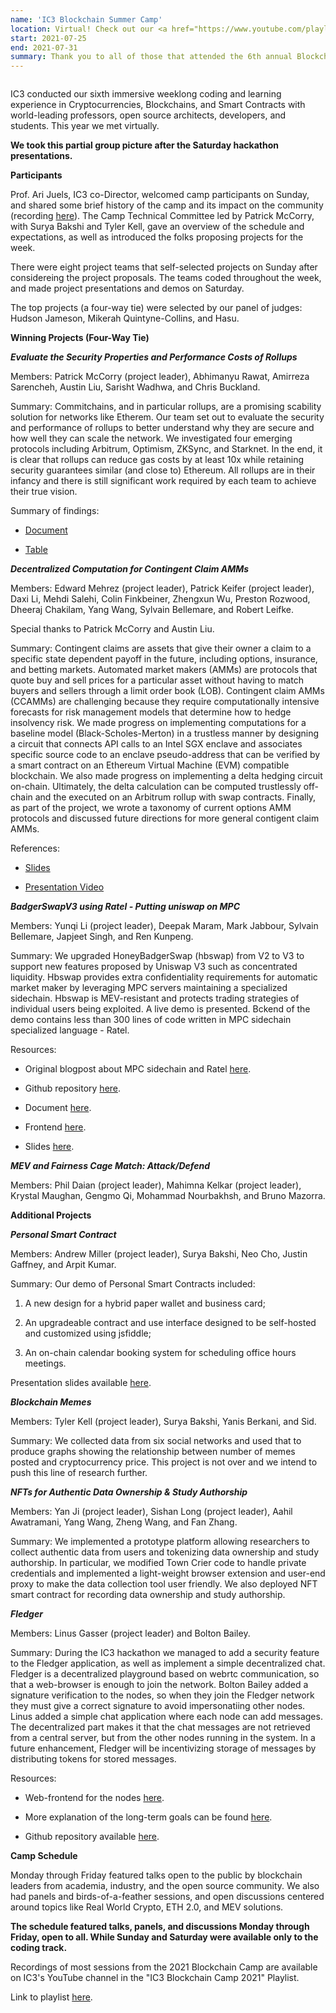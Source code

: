 ```yaml
---
name: 'IC3 Blockchain Summer Camp'
location: Virtual! Check out our <a href="https://www.youtube.com/playlist?list=PLuAi322ybV05UsO49x0BWQbRK7I-mehzz">talk recordings on YouTube</a>.
start: 2021-07-25
end: 2021-07-31
summary: Thank you to all of those that attended the 6th annual Blockchain Camp!
---
```


<div class="ui piled segment">
  <img class="ui centered image" src="../images/events/blockchain-camp-2020/ic3 logo new.png" alt="" />
</div>

IC3 conducted our sixth immersive weeklong coding and learning experience in Cryptocurrencies, Blockchains, and Smart Contracts with world-leading professors, open source architects, developers, and students. This year we met virtually. 


<div class="ui center aligned basic segment">
  <div class="ui centered image">
    <img class="ui image" src="../images/events/blockchain-camp-2021/Camp Pic1.png" alt="" />
  </div>
  <div class="ui centered image">
    <img class="ui image" src="../images/events/blockchain-camp-2021/Camp Pic 2.png" alt="" />
  </div>
  <div class="ui bottom attached message">
    <strong>We took this partial group picture after the Saturday hackathon presentations.</strong><br>
  </div>
</div>



**Participants**

Prof. Ari Juels, IC3 co-Director, welcomed camp participants on Sunday, and shared some brief history of the camp and its impact on the community (recording <a href="https://youtu.be/H5_BYGyPe5E">here</a>). The Camp Technical Committee led by Patrick McCorry, with Surya Bakshi and Tyler Kell, gave an overview of the schedule and expectations, as well as introduced the folks proposing projects for the week.

There were eight project teams that self-selected projects on Sunday after considereing the project proposals. The teams coded throughout the week, and made project presentations and demos on Saturday. 

The top projects (a four-way tie) were selected by our panel of judges: Hudson Jameson, Mikerah Quintyne-Collins, and Hasu.



**Winning Projects (Four-Way Tie)**

***Evaluate the Security Properties and Performance Costs of Rollups***

Members: Patrick McCorry (project leader), Abhimanyu Rawat, Amirreza Sarencheh, Austin Liu, Sarisht Wadhwa, and Chris Buckland.

Summary: Commitchains, and in particular rollups, are a promising scability solution for networks like Etherem. Our team set out to evaluate the security and performance of rollups to better understand why they are secure and how well they can scale the network. We investigated four emerging protocols including Arbitrum, Optimism, ZKSync, and Starknet. In the end, it is clear that rollups can reduce gas costs by at least 10x while retaining security guarantees similar (and close to) Ethereum. All rollups are in their infancy and there is still significant work required by each team to achieve their true vision.

Summary of findings:

  - <a href="https://docs.google.com/document/d/1ZzGuqWazytQ1Vz-ZecHARNyAI_tuTX4C_Ua-sNw_aS0/edit?usp=sharing">Document</a>
  
  - <a href="https://docs.google.com/spreadsheets/d/1USsJT-0YSxj3U5VRWf-2xe5w1yvHjQw1SiLTBcsLWAk/edit?usp=sharing">Table</a>
 
 
 ***Decentralized Computation for Contingent Claim AMMs***
 
 Members: Edward Mehrez (project leader), Patrick Keifer (project leader), Daxi Li, Mehdi Salehi, Colin Finkbeiner, Zhengxun Wu, Preston Rozwood, Dheeraj Chakilam, Yang Wang, Sylvain Bellemare, and Robert Leifke. 
 
 Special thanks to Patrick McCorry and Austin Liu. 
 
 Summary: Contingent claims are assets that give their owner a claim to a specific state dependent payoff in the future, including options, insurance, and betting markets. Automated market makers (AMMs) are protocols that quote buy and sell prices for a particular asset without having to match buyers and sellers through a limit order book (LOB). Contingent claim AMMs (CCAMMs) are challenging because they require computationally intensive forecasts for risk management models that determine how to hedge insolvency risk. We made progress on implementing computations for a baseline model (Black-Scholes-Merton) in a trustless manner by designing a circuit that connects API calls to an Intel SGX enclave and associates specific source code to an enclave pseudo-address that can be verified by a smart contract on an Ethereum Virtual Machine (EVM) compatible blockchain. We also made progress on implementing a delta hedging circuit on-chain. Ultimately, the delta calculation can be computed trustlessly off-chain and the executed on an Arbitrum rollup with swap contracts. Finally, as part of the project, we wrote a taxonomy of current options AMM protocols and discussed future directions for more general contigent claim AMMs.
 
 References:
 
   - <a href="https://docs.google.com/presentation/d/1QOJdsCOpl2RF1CouckkMXIvZs1yv1bL7vsohYN1rZDY/edit?usp=sharing">Slides</a>
   
   - <a href="https://youtu.be/oXZSvE4YsJs">Presentation Video</a>
 
 
 ***BadgerSwapV3 using Ratel - Putting uniswap on MPC***
 
 Members: Yunqi Li (project leader), Deepak Maram, Mark Jabbour, Sylvain Bellemare, Japjeet Singh, and Ren Kunpeng.
 
 Summary: We upgraded HoneyBadgerSwap (hbswap) from V2 to V3 to support new features proposed by Uniswap V3 such as concentrated liquidity. Hbswap provides extra confidentiality requirements for automatic market maker by leveraging MPC servers maintaining a specialized sidechain. Hbswap is MEV-resistant and protects trading strategies of individual users being exploited. A live demo is presented. Bckend of the demo contains less than 300 lines of code written in MPC sidechain specialized language -  Ratel.
 
 Resources:
 
   - Original blogpost about MPC sidechain and Ratel <a href="https://medium.com/initc3org/honeybadgerswap-making-mpc-as-a-sidechain-364bebdb10a5">here</a>.
  
   - Github repository <a href="https://github.com/initc3/badgerswap-v3">here</a>.
   
   - Document <a href="https://badgerswap-v3.readthedocs.io/en/latest/index.html">here</a>.
   
   - Frontend <a href="https://jsfiddle.net/lilione/4c2uv3rh/937/">here</a>.
   
   - Slides <a href="https://docs.google.com/presentation/d/1EeMNkAkiGU6rLpFgz9AECiF7rg-H-a-MoxOvuGt2L3c/edit?usp=sharing">here</a>.
 
 
 ***MEV and Fairness Cage Match: Attack/Defend***
 
 Members: Phil Daian (project leader), Mahimna Kelkar (project leader), Krystal Maughan, Gengmo Qi, Mohammad Nourbakhsh, and Bruno Mazorra. 
 
 
 
 **Additional Projects**
 
 
 ***Personal Smart Contract***
 
 Members: Andrew Miller (project leader), Surya Bakshi, Neo Cho, Justin Gaffney, and Arpit Kumar.
 
 Summary: Our demo of Personal Smart Contracts included:
 
   1. A new design for a hybrid paper wallet and business card;
 
   2. An upgradeable contract and use interface designed to be self-hosted and customized using jsfiddle;

   3. An on-chain calendar booking system for scheduling office hours meetings.

Presentation slides available <a href="https://docs.google.com/presentation/d/1gCxELDSEAyjkL_fUmgAru5BOnmFivv576_PLXYJL_8M/edit?usp=drivesdk">here</a>.


***Blockchain Memes***

Members: Tyler Kell (project leader), Surya Bakshi, Yanis Berkani, and Sid.

Summary: We collected data from six social networks and used that to produce graphs showing the relationship between number of memes posted and cryptocurrency price. This project is not over and we intend to push this line of research further.


***NFTs for Authentic Data Ownership & Study Authorship***

Members: Yan Ji (project leader), Sishan Long (project leader), Aahil Awatramani, Yang Wang, Zheng Wang, and Fan Zhang. 

Summary: We implemented a prototype platform allowing researchers to collect authentic data from users and tokenizing data ownership and study authorship. In particular, we modified Town Crier code to handle private credentials and implemented a light-weight browser extension and user-end proxy to make the data collection tool user friendly. We also deployed NFT smart contract for recording data ownership and study authorship.


***Fledger***

Members: Linus Gasser (project leader) and Bolton Bailey.

Summary: During the IC3 hackathon we managed to add a security feature to the Fledger application, as well as implement a simple decentralized chat. Fledger is a decentralized playground based on webrtc communication, so that a web-browser is enough to join the network. Bolton Bailey added a signature verification to the nodes, so when they join the Fledger network they must give a correct signature to avoid impersonatiing other nodes. Linus added a simple chat application where each node can add messages. The decentralized part makes it that the chat messages are not retrieved from a central server, but from the other nodes running in the system. In a future enhancement, Fledger will be incentivizing storage of messages by distributing tokens for stored messages.

Resources:

  - Web-frontend for the nodes <a href="https://web.fledg.re">here</a>.
  
  - More explanation of the long-term goals can be found <a href="https://fledg.re">here</a>.
 
  - Github repository available <a href="https://github.com/ineiti/fledger">here</a>.



**Camp Schedule**

Monday through Friday featured talks open to the public by blockchain leaders from academia, industry, and the open source community. We also had panels and birds-of-a-feather sessions, and open discussions centered around topics like Real World Crypto, ETH 2.0, and MEV solutions. 

<div class="ui center aligned basic segment">
  <div class="ui centered image">
    <img class="ui image" src="../images/events/blockchain-camp-2021/CodingTrackSchedule (2).jpg" alt="" />
  </div>
  <div class="ui bottom attached message">
    <strong>The schedule featured talks, panels, and discussions Monday through Friday, open to all. While Sunday and Saturday were available only to the coding track.</strong><br>
  </div>
</div>

Recordings of most sessions from the 2021 Blockchain Camp are available on IC3's YouTube channel in the "IC3 Blockchain Camp 2021" Playlist.

Link to playlist <a href="https://www.youtube.com/playlist?list=PLuAi322ybV05UsO49x0BWQbRK7I-mehzz">here</a>.



